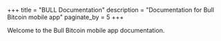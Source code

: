 +++
title = "BULL Documentation"
description = "Documentation for Bull Bitcoin mobile app"
paginate_by = 5
+++

Welcome to the Bull Bitcoin mobile app documentation. 